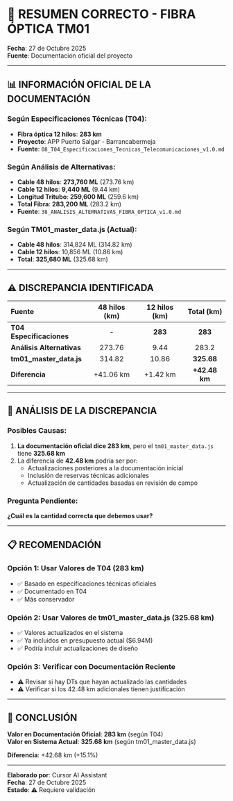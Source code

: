# 🔌 RESUMEN CORRECTO - FIBRA ÓPTICA TM01

**Fecha**: 27 de Octubre 2025  
**Fuente**: Documentación oficial del proyecto

---

## 📊 INFORMACIÓN OFICIAL DE LA DOCUMENTACIÓN

### Según Especificaciones Técnicas (T04):
- **Fibra óptica 12 hilos**: **283 km**
- **Proyecto**: APP Puerto Salgar - Barrancabermeja
- **Fuente**: `08_T04_Especificaciones_Tecnicas_Telecomunicaciones_v1.0.md`

### Según Análisis de Alternativas:
- **Cable 48 hilos**: **273,760 ML** (273.76 km)
- **Cable 12 hilos**: **9,440 ML** (9.44 km)
- **Longitud Tritubo**: **259,600 ML** (259.6 km)
- **Total Fibra**: **283,200 ML** (283.2 km)
- **Fuente**: `38_ANALISIS_ALTERNATIVAS_FIBRA_OPTICA_v1.0.md`

### Según TM01_master_data.js (Actual):
- **Cable 48 hilos**: 314,824 ML (314.82 km)
- **Cable 12 hilos**: 10,856 ML (10.86 km)
- **Total**: **325,680 ML** (325.68 km)

---

## ⚠️ DISCREPANCIA IDENTIFICADA

| Fuente | 48 hilos (km) | 12 hilos (km) | Total (km) |
|:-------|:-------------:|:-------------:|:----------:|
| **T04 Especificaciones** | - | **283** | **283** |
| **Análisis Alternativas** | 273.76 | 9.44 | 283.2 |
| **tm01_master_data.js** | 314.82 | 10.86 | **325.68** |
| **Diferencia** | +41.06 km | +1.42 km | **+42.48 km** |

---

## 🤔 ANÁLISIS DE LA DISCREPANCIA

### Posibles Causas:
1. **La documentación oficial dice 283 km**, pero el `tm01_master_data.js` tiene **325.68 km**
2. La diferencia de **42.48 km** podría ser por:
   - Actualizaciones posteriores a la documentación inicial
   - Inclusión de reservas técnicas adicionales
   - Actualización de cantidades basadas en revisión de campo

### Pregunta Pendiente:
**¿Cuál es la cantidad correcta que debemos usar?**

---

## 📋 RECOMENDACIÓN

### Opción 1: Usar Valores de T04 (283 km)
- ✅ Basado en especificaciones técnicas oficiales
- ✅ Documentado en T04
- ✅ Más conservador

### Opción 2: Usar Valores de tm01_master_data.js (325.68 km)
- ✅ Valores actualizados en el sistema
- ✅ Ya incluidos en presupuesto actual ($6.94M)
- ✅ Podría incluir actualizaciones de diseño

### Opción 3: Verificar con Documentación Reciente
- ⚠️ Revisar si hay DTs que hayan actualizado las cantidades
- ⚠️ Verificar si los 42.48 km adicionales tienen justificación

---

## 🎯 CONCLUSIÓN

**Valor en Documentación Oficial**: **283 km** (según T04)  
**Valor en Sistema Actual**: **325.68 km** (según tm01_master_data.js)

**Diferencia**: +42.68 km (+15.1%)

---

**Elaborado por**: Cursor AI Assistant  
**Fecha**: 27 de Octubre 2025  
**Estado**: ⚠️ Requiere validación

